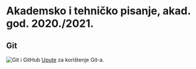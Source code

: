 # Akademsko i tehničko pisanje, akad. god. 2020./2021.

## Git
![Git i GitHub](git_github.png)
[Upute](git.md) za korištenje Git-a. 

